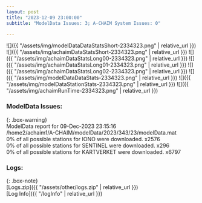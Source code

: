 ```yaml
---
layout: post
title: "2023-12-09 23:00:00"
subtitle: "ModelData Issues: 3; A-CHAIM System Issues: 0"

---
```


![]({{ "/assets/img/modelDataDataStatsShort-2334323.png" | relative_url }})
![]({{ "/assets/img/achaimDataStatsShort-2334323.png" | relative_url }})
![]({{ "/assets/img/achaimDataStatsLong00-2334323.png" | relative_url }})
![]({{ "/assets/img/achaimDataStatsLong01-2334323.png" | relative_url }})
![]({{ "/assets/img/achaimDataStatsLong02-2334323.png" | relative_url }})
![]({{ "/assets/img/modelDataDataStats-2334323.png" | relative_url }})
![]({{ "/assets/img/modelDataStationStats-2334323.png" | relative_url }})
![]({{ "/assets/img/achaimRunTime-2334323.png" | relative_url }})


### ModelData Issues:  
  
{: .box-warning}  
 ModelData report for 09-Dec-2023 23:15:16   
 /home2/achaim1/A-CHAIM/modelData/2023/343/23/modelData.mat   
 0% of all possible stations for IONO were downloaded. x2576   
 0% of all possible stations for SENTINEL were downloaded. x296   
 0% of all possible stations for KARTVERKET were downloaded. x6797   
  


### Logs:  
  
{: .box-note}  
[Logs.zip]({{ "/assets/other/logs.zip" | relative_url }})  
[Log Info]({{ "/logInfo" | relative_url }})  
